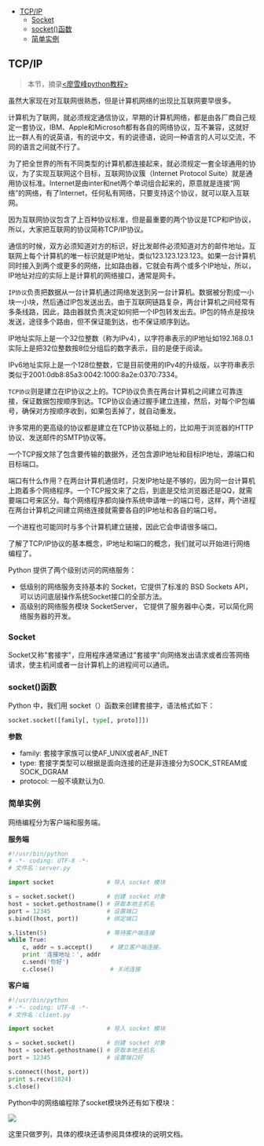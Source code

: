 <!-- TOC -->

- [TCP/IP](#tcpip)
  - [Socket](#socket)
  - [socket()函数](#socket函数)
  - [简单实例](#简单实例)

<!-- /TOC -->
## TCP/IP

> 本节，摘录[<廖雪峰python教程>](https://www.liaoxuefeng.com/wiki/0014316089557264a6b348958f449949df42a6d3a2e542c000/0014320037768360d53e4e935ca4a1f96eed1c896ad1217000)

虽然大家现在对互联网很熟悉，但是计算机网络的出现比互联网要早很多。

计算机为了联网，就必须规定通信协议，早期的计算机网络，都是由各厂商自己规定一套协议，IBM、Apple和Microsoft都有各自的网络协议，互不兼容，这就好比一群人有的说英语，有的说中文，有的说德语，说同一种语言的人可以交流，不同的语言之间就不行了。

为了把全世界的所有不同类型的计算机都连接起来，就必须规定一套全球通用的协议，为了实现互联网这个目标，互联网协议簇（Internet Protocol Suite）就是通用协议标准。Internet是由inter和net两个单词组合起来的，原意就是连接“网络”的网络，有了Internet，任何私有网络，只要支持这个协议，就可以联入互联网。

因为互联网协议包含了上百种协议标准，但是最重要的两个协议是TCP和IP协议，所以，大家把互联网的协议简称TCP/IP协议。

通信的时候，双方必须知道对方的标识，好比发邮件必须知道对方的邮件地址。互联网上每个计算机的唯一标识就是IP地址，类似123.123.123.123。如果一台计算机同时接入到两个或更多的网络，比如路由器，它就会有两个或多个IP地址，所以，IP地址对应的实际上是计算机的网络接口，通常是网卡。

`IP协议`负责把数据从一台计算机通过网络发送到另一台计算机。数据被分割成一小块一小块，然后通过IP包发送出去。由于互联网链路复杂，两台计算机之间经常有多条线路，因此，路由器就负责决定如何把一个IP包转发出去。IP包的特点是按块发送，途径多个路由，但不保证能到达，也不保证顺序到达。

IP地址实际上是一个32位整数（称为IPv4），以字符串表示的IP地址如192.168.0.1实际上是把32位整数按8位分组后的数字表示，目的是便于阅读。

IPv6地址实际上是一个128位整数，它是目前使用的IPv4的升级版，以字符串表示类似于2001:0db8:85a3:0042:1000:8a2e:0370:7334。

`TCP协议`则是建立在IP协议之上的。TCP协议负责在两台计算机之间建立可靠连接，保证数据包按顺序到达。TCP协议会通过握手建立连接，然后，对每个IP包编号，确保对方按顺序收到，如果包丢掉了，就自动重发。

许多常用的更高级的协议都是建立在TCP协议基础上的，比如用于浏览器的HTTP协议、发送邮件的SMTP协议等。

一个TCP报文除了包含要传输的数据外，还包含源IP地址和目标IP地址，源端口和目标端口。

端口有什么作用？在两台计算机通信时，只发IP地址是不够的，因为同一台计算机上跑着多个网络程序。一个TCP报文来了之后，到底是交给浏览器还是QQ，就需要端口号来区分。每个网络程序都向操作系统申请唯一的端口号，这样，两个进程在两台计算机之间建立网络连接就需要各自的IP地址和各自的端口号。

一个进程也可能同时与多个计算机建立链接，因此它会申请很多端口。

了解了TCP/IP协议的基本概念，IP地址和端口的概念，我们就可以开始进行网络编程了。



Python 提供了两个级别访问的网络服务：

- 低级别的网络服务支持基本的 Socket，它提供了标准的 BSD Sockets API，可以访问底层操作系统Socket接口的全部方法。
- 高级别的网络服务模块 SocketServer， 它提供了服务器中心类，可以简化网络服务器的开发。

### Socket

Socket又称"套接字"，应用程序通常通过"套接字"向网络发出请求或者应答网络请求，使主机间或者一台计算机上的进程间可以通讯。

### socket()函数

Python 中，我们用 socket（）函数来创建套接字，语法格式如下：

```python
socket.socket([family[, type[, proto]]])
```

**参数**

- family: 套接字家族可以使AF_UNIX或者AF_INET
- type: 套接字类型可以根据是面向连接的还是非连接分为SOCK_STREAM或SOCK_DGRAM
- protocol: 一般不填默认为0.


### 简单实例

网络编程分为客户端和服务端。


**服务端**

```python
#!/usr/bin/python
# -*- coding: UTF-8 -*-
# 文件名：server.py

import socket               # 导入 socket 模块

s = socket.socket()         # 创建 socket 对象
host = socket.gethostname() # 获取本地主机名
port = 12345                # 设置端口
s.bind((host, port))        # 绑定端口

s.listen(5)                 # 等待客户端连接
while True:
    c, addr = s.accept()     # 建立客户端连接。
    print '连接地址：', addr
    c.send('你好')
    c.close()                # 关闭连接
```

**客户端**

```python
#!/usr/bin/python
# -*- coding: UTF-8 -*-
# 文件名：client.py

import socket               # 导入 socket 模块

s = socket.socket()         # 创建 socket 对象
host = socket.gethostname() # 获取本地主机名
port = 12345                # 设置端口好

s.connect((host, port))
print s.recv(1024)
s.close()  
```

Python中的网络编程除了socket模块外还有如下模块：

![](https://ws1.sinaimg.cn/large/8697aaedly1fuog9rvsjrj21a80jkq5e.jpg)

这里只做罗列，具体的模块还请参阅具体模块的说明文档。